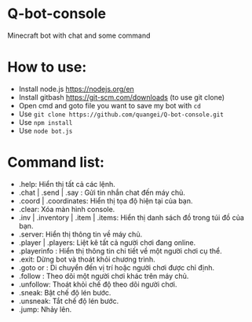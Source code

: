 # Q-bot-console
Minecraft bot with chat and some command

# How to use:
- Install node.js https://nodejs.org/en
- Install gitbash https://git-scm.com/downloads (to use git clone)
- Open cmd and goto file you want to save my bot with `cd`
- Use `git clone https://github.com/quangei/Q-bot-console.git`
- Use `npm install`
- Use `node bot.js`

# Command list:
- .help: Hiển thị tất cả các lệnh.
- .chat | .send | .say <message>: Gửi tin nhắn chat đến máy chủ.
- .coord | .coordinates: Hiển thị tọa độ hiện tại của bạn.
- .clear: Xóa màn hình console.
- .inv | .inventory | .item | .items: Hiển thị danh sách đồ trong túi đồ của bạn.
- .server: Hiển thị thông tin về máy chủ.
- .player | .players: Liệt kê tất cả người chơi đang online.
- .playerinfo <player>: Hiển thị thông tin chi tiết về một người chơi cụ thể.
- .exit: Dừng bot và thoát khỏi chương trình.
- .goto <x> <y> <z> or <player>: Di chuyển đến vị trí hoặc người chơi được chỉ định.
- .follow <player>: Theo dõi một người chơi khác trên máy chủ.
- .unfollow: Thoát khỏi chế độ theo dõi người chơi.
- .sneak: Bật chế độ lén bước.
- .unsneak: Tắt chế độ lén bước.
- .jump: Nhảy lên.
